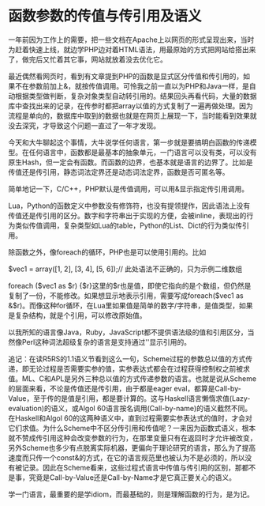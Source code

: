 函数参数的传值与传引用及语义
====
一年前因为工作上的需要，把一些文档在Apache上以网页的形式呈现出来，当时为赶着快速上线，就边学PHP边对着HTML语法，用最原始的方式把网站给搭出来了，做完后又忙着其它事，网站就放着没去优化它。

最近偶然看网页时，看到有文章提到PHP的函数是显式区分传值和传引用的，如果不在参数前加上&，就按传值调用。可怜我之前一直以为PHP和Java一样，是自动根据类型做判断，复杂对象类型自动转引用的。结果回头再看代码，大量的数据库中查找出来的记录，在传参时都把array以值的方式复制了一遍再做处理。因为流程是单向的，数据库中取到的数据也就是在网页上展现一下，当时能看到效果就没去深究，才导致这个问题一直过了一年才发现。

今天和大牛聊起这个事情，大牛说学任何语言，第一步就是要搞明白函数的传递模型。在任何语言中，函数都是最基本的抽象单元，一门语言可以没有类，可以没有原生Hash，但一定会有函数。而函数的边界，也基本就是语言的边界了。比如是传值还是传引用，静态词法定界还是动态词法定界，函数是否可匿名等。

简单地记一下，C/C++，PHP默认是传值调用，可以用&显示指定传引用调用。

Lua，Python的函数定义中参数没有修饰符，也没有提领提作，因此语法上没有传值还是传引用的区分。数字和字符串出于实现的方便，会被inline，表现出的行为类似传值调用，复杂类型如Lua的table，Python的List、Dict的行为类似传引用。

除函数之外，像foreach的循环，PHP也是可以使用引用的。比如

$vec1  = array([1, 2], [3, 4], [5, 6]);// 此处语法不正确的，只为示例二维数组

foreach ($vec1 as $r) {$r}这里的$r也是值，即使它指向的是个数组，但仍然是复制了一份，不能修改。如果想显示地表示引用，需要写成foreach($vec1 as &$r)。而像这种for循环，在Lua里如果值是简单的数字/字符串，是值类型，如果是复杂结构，就是个引用，可以修改原始值。

以我所知的语言像Java，Ruby，JavaScript都不提供语法级的值和引用区分，当然像Perl这种词法超级复杂的语言是支持通过'\'显示引用的。

追记：在读R5RS的1.1语义节看到这么一句，Scheme过程的参数总以值的方式传递，即无论过程是否需要实参的值，实参表达式都会在过程获得控制权之前被求值。ML、C和APL是另外三种总以值的方式传递参数的语言。也就是说从Scheme的层面来看，不论是传值还是传引用，由于都是eager eval，都算是Call-by-Value，至于传的是值是引用，都是要计算的。这与Haskell语言懒惰求值(Lazy-evaluation)的语义，或Algol 60语言按名调用(Call-by-name)的语义截然不同。在Haskell和Algol 60的这两种语义中，直到过程需要实参表达式的值时，才会对它们求值。为什么Scheme中不区分传引用和传值呢？一来因为函数式语义，根本就不赞成传引用这种会改变参数的行为，在那里变量只有在返回时才允许被改变，另外Scheme也多少有点脱离实际机器，更偏向于理论研究的语言，那么为了提高速度而只传一个const&的方式，在它的语言规范里也被认为不是必须的，所以没有被记录。因此在Scheme看来，这些过程式语言中传值与传引用的区别，那都不是事，究竟是Call-by-Value还是Call-by-Name才是它真正要关心的语义。

学一门语言，最重要的是学idiom，而最基础的，则是理解函数的行为，是为记。
